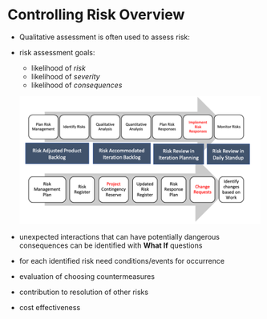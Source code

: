 # Controlling Risk Overview

* Qualitative assessment is often used to assess risk:

* risk assessment goals:
    * likelihood of *risk*
    * likelihood of *severity*
    *  likelihood of *consequences*

    ![inflecta-cooperation.png](/assets/inflecta-cooperation.png)


*  unexpected interactions that can have potentially dangerous consequences can be identified with **What If** questions

* for each identified risk need conditions/events for occurrence

* evaluation of choosing countermeasures

* contribution to resolution of other risks

* cost effectiveness